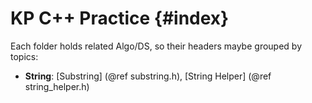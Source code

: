 KP C++ Practice {#index}
===

Each folder holds related Algo/DS, so their headers maybe grouped by topics:

- **String**:
  [Substring]                 (@ref substring.h),
  [String Helper]             (@ref string_helper.h)

